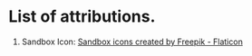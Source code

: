 # List of attributions.

1. Sandbox Icon: <a href="https://www.flaticon.com/free-icons/sandbox" title="sandbox icons">Sandbox icons created by Freepik - Flaticon</a>
